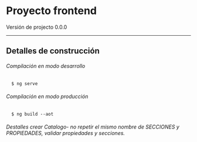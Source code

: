 # Proyecto frontend
Versión de projecto 0.0.0

---
## Detalles de construcción


###### Compilación en modo desarrollo
~~~
  $ ng serve
~~~

###### Compilación en modo producción
~~~
  $ ng build --aot
~~~
###### Destalles crear Catalogo- no repetir el mismo nombre de SECCIONES y PROPIEDADES, validar propiedades y secciones.
